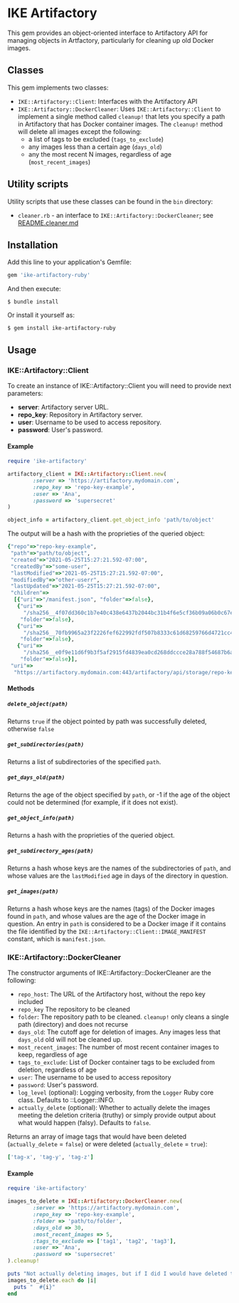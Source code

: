 # IKE Artifactory

This gem provides an object-oriented interface to Artifactory API for managing objects in Artfactory,
particularly for cleaning up old Docker images.

## Classes

This gem implements two classes:

* `IKE::Artifactory::Client`: Interfaces with the Artifactory API
* `IKE::Artifactory::DockerCleaner`: Uses `IKE::Artifactory::Client` to implement a single method called `cleanup!` that lets you specify a path in Artifactory that has Docker container images. The `cleanup!` method will delete all images except the following:
  * a list of tags to be excluded (`tags_to_exclude`)
  * any images less than a certain age (`days_old`)
  * any the most recent N images, regardless of age (`most_recent_images`)

## Utility scripts

Utility scripts that use these classes can be found in the `bin` directory:

* `cleaner.rb` - an interface to `IKE::Artifactory::DockerCleaner`; see [README.cleaner.md](README.cleaner.md)

## Installation

Add this line to your application's Gemfile:

```ruby
gem 'ike-artifactory-ruby'
```

And then execute:

    $ bundle install

Or install it yourself as:

    $ gem install ike-artifactory-ruby

## Usage

### IKE::Artifactory::Client

To create an instance of IKE::Artifactory::Client you will need to provide next parameters:
* **server**: Artifactory server URL. 
* **repo_key**: Repository in Artifactory server.
* **user**: Username to be used to access repository.
* **password**: User's password.

#### Example
```ruby
require 'ike-artifactory'

artifactory_client = IKE::Artifactory::Client.new(
        :server => 'https://artifactory.mydomain.com',
        :repo_key => 'repo-key-example',
        :user => 'Ana',
        :password => 'supersecret'
)

object_info = artifactory_client.get_object_info 'path/to/object'
```

The output will be a hash with the proprieties of the queried object:
```ruby
{"repo"=>"repo-key-example",
 "path"=>"path/to/object",
 "created"=>"2021-05-25T15:27:21.592-07:00",
 "createdBy"=>"some-user",
 "lastModified"=>"2021-05-25T15:27:21.592-07:00",
 "modifiedBy"=>"other-userr",
 "lastUpdated"=>"2021-05-25T15:27:21.592-07:00",
 "children"=>
  [{"uri"=>"/manifest.json", "folder"=>false},
   {"uri"=>
     "/sha256__4f07dd360c1b7e40c438e6437b2044bc31b4f6e5cf36b09a06b0c67e23dfc69d",
    "folder"=>false},
   {"uri"=>
     "/sha256__70fb9965a23f2226fef622992fdf507b8333c61d68259766d4721cc4ba1e5dae",
    "folder"=>false},
   {"uri"=>
     "/sha256__e0f9e11d6f9b3f5af2915fd4839ea0cd268ddccce28a788f54687b6a494770bb",
    "folder"=>false}],
 "uri"=>
  "https://artifactory.mydomain.com:443/artifactory/api/storage/repo-key-example/path/to/object"}
```

#### Methods

##### `delete_object(path)`
Returns `true` if the object pointed by path was successfully deleted, otherwise `false`

##### `get_subdirectories(path)`
Returns a list of subdirectories of the specified `path`.

##### `get_days_old(path)`
Returns the age of the object specified by `path`, or -1 if the age of the object could not be determined (for example, if it does not exist).

##### `get_object_info(path)`
Returns a hash with the proprieties of the queried object.

##### `get_subdirectory_ages(path)`
Returns a hash whose keys are the names of the subdirectories of `path`, and whose values are the `lastModified` age in days of the directory in question.

##### `get_images(path)`
Returns a hash whose keys are the names (tags) of the Docker images found in `path`, and whose values are the age of the Docker image in question. An entry in `path` is considered to be a Docker image if it contains the file identified by the `IKE::Artifactory::Client::IMAGE_MANIFEST` constant, which is `manifest.json`.

### IKE::Artifactory::DockerCleaner

The constructor arguments of IKE::Artifactory::DockerCleaner are the following:
* `repo_host`: The URL of the Artifactory host, without the repo key included
* `repo_key` The repository to be cleaned
* `folder`: The repository path to be cleaned. `cleanup!` only cleans a single path (directory) and does not recurse
* `days_old`: The cutoff age for deletion of images. Any images less that `days_old` old will not be cleaned up.
* `most_recent_images`: The number of most recent container images to keep, regardless of age
* `tags_to_exclude`: List of Docker container tags to be excluded from deletion, regardless of age
* `user`: The username to be used to access repository
* `password`: User's password.
* `log_level` (optional): Logging verbosity, from the `Logger` Ruby core class. Defaults to ::Logger::INFO.
* `actually_delete` (optional): Whether to actually delete the images meeting the deletion criteria (truthy) or simply provide output about what would happen (falsy). Defaults to `false`.

Returns an array of image tags that would have been deleted (`actually_delete` = `false`) or were deleted (`actually_delete` = `true`):

```ruby
['tag-x', 'tag-y', 'tag-z']
```

#### Example
```ruby
require 'ike-artifactory'

images_to_delete = IKE::Artifactory::DockerCleaner.new(
        :server => 'https://artifactory.mydomain.com',
        :repo_key => 'repo-key-example',
        :folder => 'path/to/folder',
        :days_old => 30,
        :most_recent_images => 5,
        :tags_to_exclude => ['tag1', 'tag2', 'tag3'],
        :user => 'Ana',
        :password => 'supersecret'
).cleanup!

puts "Not actually deleting images, but if I did I would have deleted these:"
images_to_delete.each do |i|
  puts "  #{i}"
end
```
